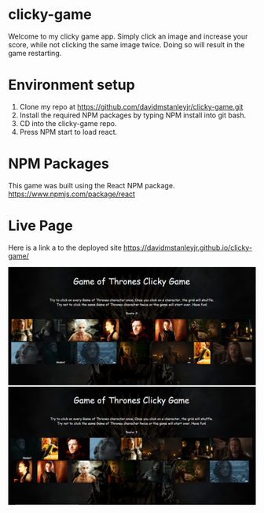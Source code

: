 # clicky-game

Welcome to my clicky game app. Simply click an image and increase your score, while not clicking the same image twice. Doing so will result in the game restarting.

# Environment setup

1. Clone my repo at https://github.com/davidmstanleyjr/clicky-game.git
2. Install the required NPM packages by typing NPM install into git bash.
3. CD into the clicky-game repo.
4. Press NPM start to load react.

# NPM Packages

This game was built using the React NPM package. https://www.npmjs.com/package/react

# Live Page

Here is a link a to the deployed site https://davidmstanleyjr.github.io/clicky-game/

![Screenshot 1](public/img/snip1.PNG)
![Screenshot 2](public/img/snip2.PNG)

